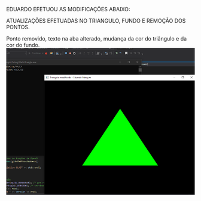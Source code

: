 EDUARDO EFETUOU AS MODIFICAÇÕES ABAIXO:

ATUALIZAÇÕES EFETUADAS NO TRIANGULO, FUNDO E REMOÇÃO DOS PONTOS.

Ponto removido, texto na aba alterado, mudança da cor do triângulo e da cor do fundo.
![](/img/modificacoes_07_Maio_cortada.png?raw=true "Modificações")
